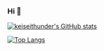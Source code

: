### Hi 👋

<!--
**keiseithunder/keiseithunder** is a ✨ _special_ ✨ repository because its `README.md` (this file) appears on your GitHub profile.
Here are some ideas to get you started:

- 🔭 I’m currently working on ...
- 🌱 I’m currently learning ...
- 👯 I’m looking to collaborate on ...
- 🤔 I’m looking for help with ...
- 💬 Ask me about ...
- 📫 How to reach me: ...
- 😄 Pronouns: ...
- ⚡ Fun fact: ...
-->

[![keiseithunder's GitHub stats](https://github-readme-stats.vercel.app/api?username=keiseithunder&show_icons=true&theme=dracula)](https://github.com/keiseithunder/github-readme-stats)

[![Top Langs](https://github-readme-stats.vercel.app/api/top-langs/?username=keiseithunder&layout=compact)](https://github.com/keiseithunder/github-readme-stats)
